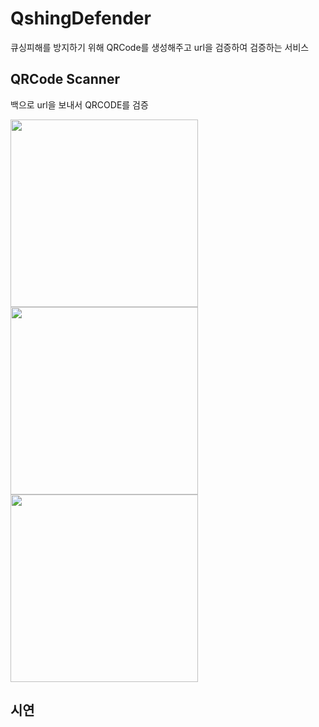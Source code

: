 # QshingDefender
큐싱피해를 방지하기 위해 QRCode를 생성해주고 url을 검증하여 검증하는 서비스

## QRCode Scanner
백으로 url을 보내서 QRCODE를 검증
<p float="left">
  <img alt="" src= https://github.com/ParkHoHo/QshingDefender/assets/94422773/f73c15d2-29ca-49c7-9b44-d919f81eaba6 width="300">
  <img alt="" src=https://github.com/ParkHoHo/QshingDefender/assets/94422773/07291718-28e5-4894-a93d-f3acad091047 width="300">
  <img alt="" src=https://github.com/ParkHoHo/QshingDefender/assets/94422773/8000e2a4-f059-4bce-9079-ec02785d8733 width="300">
</p>

## 시연


